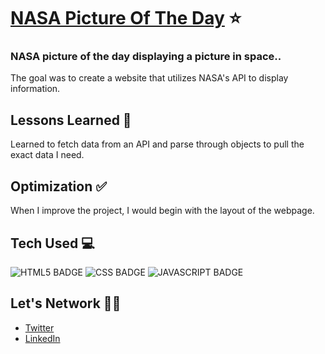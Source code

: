 # <a target="_blank" href="#">NASA Picture Of The Day</a> ⭐️

### NASA picture of the day displaying a picture in space..   

The goal was to create a website that utilizes NASA's API to display information. 

## Lessons Learned 💭

Learned to fetch data from an API and parse through objects to pull the exact data I need. 

## Optimization ✅

When I improve the project, I would begin with the layout of the webpage. 

## Tech Used 💻

![HTML5 BADGE](https://img.shields.io/static/v1?label=|&message=HTML5&color=23555f&style=plastic&logo=html5)
![CSS BADGE](https://img.shields.io/static/v1?label=|&message=CSS3&color=285f65&style=plastic&logo=css3)
![JAVASCRIPT BADGE](https://img.shields.io/static/v1?label=|&message=JAVASCRIPT&color=3c7f5d&style=plastic&logo=javascript)

## Let's Network 👋🏽
- [Twitter](https://twitter.com/home)
- [LinkedIn](https://www.linkedin.com/in/stefantaitano/)
